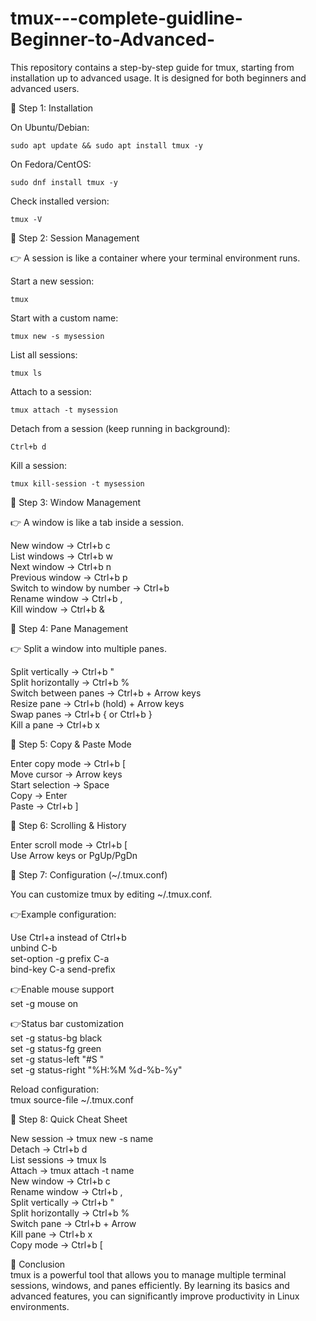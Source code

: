 # tmux---complete-guidline-Beginner-to-Advanced-
This repository contains a step-by-step guide for tmux, starting from installation up to advanced usage. It is designed for both beginners and advanced users.




🔹 Step 1: Installation  


On Ubuntu/Debian:  
```
sudo apt update && sudo apt install tmux -y  
```
On Fedora/CentOS:
```
sudo dnf install tmux -y
```
Check installed version:
```
tmux -V
```

🔹 Step 2: Session Management

👉 A session is like a container where your terminal environment runs.

Start a new session:  
```
tmux
```
  
Start with a custom name:
```
tmux new -s mysession
```
List all sessions:
```
tmux ls
```
Attach to a session:
```
tmux attach -t mysession
```
Detach from a session (keep running in background):
```
Ctrl+b d
```
Kill a session:
```
tmux kill-session -t mysession
```


🔹 Step 3: Window Management

👉 A window is like a tab inside a session.

New window → Ctrl+b c  
List windows → Ctrl+b w  
Next window → Ctrl+b n  
Previous window → Ctrl+b p  
Switch to window by number → Ctrl+b <number>  
Rename window → Ctrl+b ,  
Kill window → Ctrl+b &  


🔹 Step 4: Pane Management  

👉 Split a window into multiple panes.  

Split vertically → Ctrl+b "  
Split horizontally → Ctrl+b %  
Switch between panes → Ctrl+b + Arrow keys  
Resize pane → Ctrl+b (hold) + Arrow keys  
Swap panes → Ctrl+b { or Ctrl+b }  
Kill a pane → Ctrl+b x  


🔹 Step 5: Copy & Paste Mode  

Enter copy mode → Ctrl+b [  
Move cursor → Arrow keys  
Start selection → Space  
Copy → Enter  
Paste →  Ctrl+b ]  


🔹 Step 6: Scrolling & History  

Enter scroll mode → Ctrl+b [  
Use Arrow keys or PgUp/PgDn  


🔹 Step 7: Configuration (~/.tmux.conf)  

You can customize tmux by editing ~/.tmux.conf.  

👉Example configuration:  

Use Ctrl+a instead of Ctrl+b  
unbind C-b  
set-option -g prefix C-a  
bind-key C-a send-prefix  

👉Enable mouse support  
set -g mouse on  

👉Status bar customization  
set -g status-bg black  
set -g status-fg green  
set -g status-left "#S "  
set -g status-right "%H:%M %d-%b-%y"  


Reload configuration:  
tmux source-file ~/.tmux.conf  


🔹 Step 8: Quick Cheat Sheet  

New session → tmux new -s name  
Detach → Ctrl+b d  
List sessions → tmux ls  
Attach → tmux attach -t name  
New window → Ctrl+b c  
Rename window → Ctrl+b ,  
Split vertically → Ctrl+b "  
Split horizontally → Ctrl+b %  
Switch pane → Ctrl+b + Arrow  
Kill pane → Ctrl+b x  
Copy mode → Ctrl+b [  


🔹 Conclusion  
tmux is a powerful tool that allows you to manage multiple terminal sessions, windows, and panes efficiently.
By learning its basics and advanced features, you can significantly improve productivity in Linux environments.

